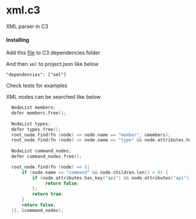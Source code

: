 # xml.c3
XML parser in C3

#### Installing
Add this [file](https://github.com/tonis2/xml.c3/raw/refs/heads/main/xml.c3l) to C3 dependencies folder

And then `xml` to project.json like below

`"dependencies": ["xml"]`


Check tests for examples

XML nodes can be searched like below

```c
  NodeList members;
  defer members.free();
  
  NodeList types;
  defer types.free();
  root_node.find(fn (node) => node.name == "member", &members);
  root_node.find(fn (node) => node.name == "type" && node.attributes.has_key("category"), &types);
  
  NodeList command_nodes;
  defer command_nodes.free();

  root_node.find(fn (node) => {|
      if (node.name == "command" && node.children.len() > 0) {
          if (node.attributes.has_key("api") && node.attributes["api"]!! == "vulkansc") {
               return false;
          };
          return true;
      }
      return false;
  |}, &command_nodes);
```

